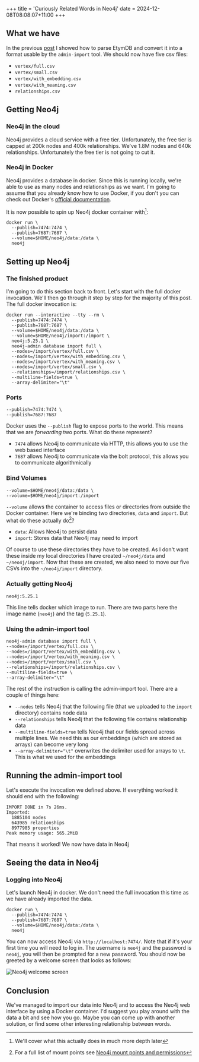 +++
title = 'Curiously Related Words in Neo4j'
date = 2024-12-08T08:08:07+11:00
+++

## What we have

In the previous [post](https://kaistriega.com/blog/curiously-related-words/curiously-related-words-preprocessing-our-data/)
I showed how to parse EtymDB and convert it into a format usable by the ``admin-import`` tool. We should now have five 
csv files:

* ``vertex/full.csv``
* ``vertex/small.csv``
* ``vertex/with_embedding.csv``
* ``vertex/with_meaning.csv``
* ``relationships.csv``

## Getting Neo4j

### Neo4j in the cloud

Neo4j provides a cloud service with a free tier. Unfortunately, the free tier is capped at 200k nodes and 400k 
relationships. We've 1.8M nodes and 640k relationships. Unfortunately the free tier is not going to cut it.

### Neo4j in Docker

Neo4j provides a database in docker. Since this is running locally, we're able to use as many nodes and 
relationships as we want. I'm going to assume that you already know how to use Docker, if you don't you 
can check out Docker's [official documentation](https://www.docker.com/).

It is now possible to spin up Neo4j docker container with[^1]:

```shell
docker run \
  --publish=7474:7474 \
  --publish=7687:7687 \
  --volume=$HOME/neo4j/data:/data \
  neo4j
```

## Setting up Neo4j

### The finished product

I'm going to do this section back to front. Let's start with the full docker invocation. We'll then go through it 
step by step for the majority of this post. The full docker invocation is:

```shell
docker run --interactive --tty --rm \
  --publish=7474:7474 \
  --publish=7687:7687 \
  --volume=$HOME/neo4j/data:/data \
  --volume=$HOME/neo4j/import:/import \
  neo4j:5.25.1 \
  neo4j-admin database import full \
  --nodes=/import/vertex/full.csv \
  --nodes=/import/vertex/with_embedding.csv \
  --nodes=/import/vertex/with_meaning.csv \
  --nodes=/import/vertex/small.csv \
  --relationships=/import/relationships.csv \
  --multiline-fields=true \
  --array-delimiter="\t"
```

### Ports

```shell
--publish=7474:7474 \
--publish=7687:7687
```

Docker uses the ``--publish`` flag to expose ports to the world. This means that we are _forwarding_ two ports. What 
do these represent?

* ``7474`` allows Neo4j to communicate via HTTP, this allows you to use the web based interface
* ``7687`` allows Neo4j to communicate via the bolt protocol, this allows you to communicate algorithmically

### Bind Volumes

```shell
--volume=$HOME/neo4j/data:/data \
--volume=$HOME/neo4j/import:/import
```

``--volume`` allows the container to access files or directories from outside the Docker container. Here we're 
binding two directories, ``data`` and ``import``. But what do these actually do[^2]?

* ``data``: Allows Neo4j to persist data
* ``import``: Stores data that Neo4j may need to import

Of course to use these directories they have to be created. As I don't want these inside my local directories I have 
created ``~/neo4j/data`` and ``~/neo4j/import``. Now that these are created, we also need to move our five CSVs into 
the ``~/neo4j/import`` directory.

### Actually getting Neo4j

```shell
neo4j:5.25.1
```

This line tells docker which image to run. There are two parts here the image name (``neo4j``) and the tag (``5.25.1``).

### Using the admin-import tool

```shell
neo4j-admin database import full \
--nodes=/import/vertex/full.csv \
--nodes=/import/vertex/with_embedding.csv \
--nodes=/import/vertex/with_meaning.csv \
--nodes=/import/vertex/small.csv \
--relationships=/import/relationships.csv \
--multiline-fields=true \
--array-delimiter="\t"
```

The rest of the instruction is calling the admin-import tool. There are a couple of things here:

* ``--nodes`` tells Neo4j that the following file (that we uploaded to the ``import`` directory) contains node data 
* ``--relationships`` tells Neo4j that the following file contains relationship data
* ``--multiline-fields=true`` tells Neo4j that our fields spread across multiple lines. We need this as our 
  embeddings (which are stored as arrays) can become very long
* ``--array-delimiter="\t"`` overwrites the delimiter used for arrays to ``\t``. This is what we used for the embeddings

## Running the admin-import tool

Let's execute the invocation we defined above. If everything worked it should end with the following:

```shell
IMPORT DONE in 7s 26ms. 
Imported:
  1885104 nodes
  643985 relationships
  8977985 properties
Peak memory usage: 565.2MiB
```

That means it worked! We now have data in Neo4j

## Seeing the data in Neo4j

### Logging into Neo4j
Let's launch Neo4j in docker. We don't need the full invocation this time as we have already imported the data.

```shell
docker run \
  --publish=7474:7474 \
  --publish=7687:7687 \
  --volume=$HOME/neo4j/data:/data \
  neo4j
```

You can now access Neo4j via ``http://localhost:7474/``. Note that if it's your first time you will need to log in. The 
username is ``neo4j`` and the password is ``neo4j``, you will then be prompted for a new password. You should now be 
greeted by a welcome screen that looks as follows:

![Neo4j welcome screen](/images/neo4j.png)

## Conclusion

We've managed to import our data into Neo4j and to access the Neo4j web interface by using a Docker container. I'd 
suggest you play around with the data a bit and see how you go. Maybe you can come up with another solution, or find 
some other interesting relationship between words.

[^1]: We'll cover what this actually does in much more depth later
[^2]: For a full list of mount points see [Neo4j mount points and permissions](https://neo4j.com/docs/operations-manual/current/docker/mounting-volumes/#docker-volumes-mount-points)
